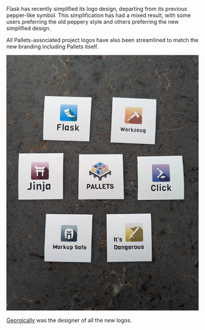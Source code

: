 Flask has recently simplified its logo design, departing from its previous pepper-like
symbol. This simplification has had a mixed result, with some users preferring the old peppery style and others
preferring the new simplified design.

All Pallets-associated project logos have also been streamlined to match the new branding including Pallets itself.

![](./group_logos.jpg)

[Georgically](https://elk.zone/mas.to/@georgically@fosstodon.org) was the designer of all the new logos.
